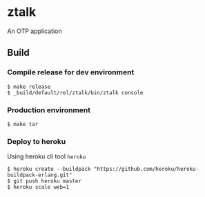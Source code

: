 ztalk
=====

An OTP application

Build
-----

### Compile release for dev environment

    $ make release
    $ _build/default/rel/ztalk/bin/ztalk console
    
### Production environment

    $ make tar

### Deploy to heroku

Using heroku cli tool `heroku`

    $ heroku create --buildpack "https://github.com/heroku/heroku-buildpack-erlang.git"
    $ git push heroku master
    $ heroku scale web=1
